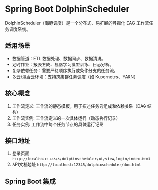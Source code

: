 # Spring Boot DolphinScheduler

DolphinScheduler（海豚调度）是一个分布式、易扩展的可视化 DAG 工作流任务调度系统。

## 适用场景

- 数据管道：ETL 数据处理、数据同步、数据清洗。
- 定时作业：报表生成、机器学习模型训练、日志分析。
- 复杂依赖任务：需要严格顺序执行或条件分支的任务流。
- 多云/混合云环境：支持跨集群任务调度（如 Kubernetes、YARN）

## 核心概念

1. 工作流定义: 工作流的静态模板，用于描述任务的组成和依赖关系（DAG 结构）
2. 工作流实例: 工作流定义的一次具体运行（动态执行记录）
3. 任务实例: 工作流中每个任务节点的具体运行记录

## 接口地址
1. 登录页面 `http://localhost:12345/dolphinscheduler/ui/view/login/index.html`
2. API文档地址 `http://localhost:12345/dolphinscheduler/doc.html`

## Spring Boot 集成

